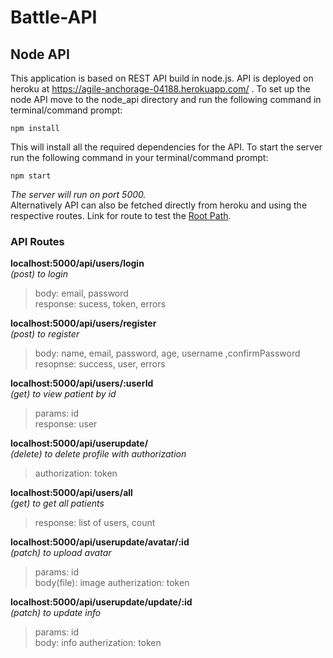# Battle-API
## Node API
This application is based on REST API build in node.js. API is deployed on heroku at https://agile-anchorage-04188.herokuapp.com/ . To set up the node API move to the node_api directory and run the following command in terminal/command prompt:
```
npm install
```
This will install all the required dependencies for the API. To start the server run the following command in your terminal/command prompt:
```
npm start
```
*The server will run on port 5000.*  
Alternatively API can also be fetched directly from heroku and using the respective routes. Link for route to test the [Root Path](https://agile-anchorage-04188.herokuapp.com).  

### API Routes

**localhost:5000/api/users/login**    
*(post) to login*  
> body:  email, password  
> response: sucess, token, errors

**localhost:5000/api/users/register**   
*(post) to register*  
>    body:    name, email, password, age, username ,confirmPassword   
>    resopnse: success, user, errors  

**localhost:5000/api/users/:userId**     
*(get) to view patient by id*
> params: id  
> response: user

**localhost:5000/api/userupdate/**            
*(delete) to delete profile with authorization*
>    authorization: token 

**localhost:5000/api/users/all**   
*(get) to get all patients*
>  response: list of users, count

**localhost:5000/api/userupdate/avatar/:id**  
*(patch) to upload avatar*
> params: id  
> body(file): image
> autherization: token

**localhost:5000/api/userupdate/update/:id**  
*(patch) to update info*
> params: id  
> body: info
> autherization: token
